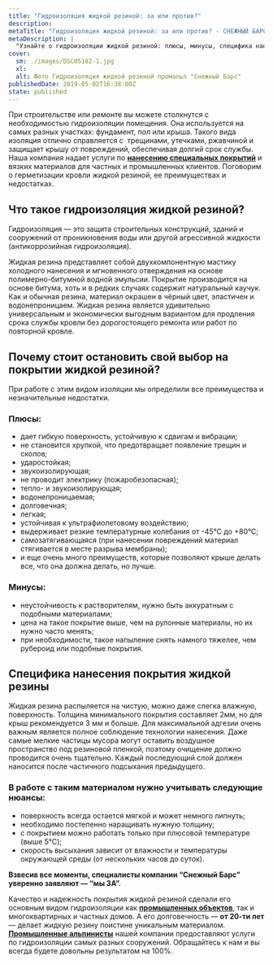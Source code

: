 ```yaml
---
title: "Гидроизоляция жидкой резиной: за или против?"
description: 
metaTitle: "Гидроизоляция жидкой резиной: за или против? - СНЕЖНЫЙ БАРС"
metaDescription: |
  "Узнайте о гидроизоляции жидкой резиной: плюсы, минусы, специфика нанесения покрытия профессиональными промышленными альпинистами \"Снежный Барс\""
cover:
  sm: ./images/DSC05182-1.jpg
  xl: 
  alt: Фото Гидроизоляция жидкой резиной промальп "Снежный Барс"
publishedDate: 2019-05-02T16:38:00Z
state: published    
---
```

При строительстве или ремонте вы можете столкнутся с необходимостью гидроизоляции помещения. Она используется на самых разных участках: фундамент, пол или крыша. Такого вида изоляция отлично справляется с  трещинами, утечками, ржавчиной и защищает крышу от повреждений, обеспечивая долгий срок службы. Наша компания надает услуги по **[нанесению специальных покрытий](/nanesenie-specialnyx-pokrytij)** и вязких материалов для частных и промышленных клиентов. Поговорим о герметизации кровли жидкой резиной, ее преимуществах и недостатках.  

## Что такое гидроизоляция жидкой резиной?

Гидроизоляция — это защита строительных конструкций, зданий и сооружений от проникновения воды или другой агрессивной жидкости (антикоррозийная гидроизоляция).

Жидкая резина представляет собой двухкомпонентную мастику холодного нанесения и мгновенного отверждения на основе полимерно-битумной водной эмульсии. Покрытие производится на основе битума, хоть и в редких случаях содержит натуральный каучук. Как и обычная резина, материал окрашен в чёрный цвет, эластичен и водонепроницаем. Жидкая резина является удивительно универсальным и экономически выгодным вариантом для продления срока службы кровли без дорогостоящего ремонта или работ по повторной кровле.  

## Почему стоит остановить свой выбор на покрытии жидкой резиной?

При работе с этим видом изоляции мы определили все преимущества и незначительные недостатки.

### Плюсы:

* дает гибкую поверхность, устойчивую к сдвигам и вибрации;
* не становится хрупкой, что предотвращает появление трещин и сколов;
* ударостойкая;
* звукоизолирующая;
* не проводит электрику (пожаробезопасная);
* тепло\- и звукоизолирующая;
* водонепроницаемая;
* долговечная;
* легкая;
* устойчивая к ультрафиолетовому воздействию;
* выдерживает резкие температурные колебания от -45℃ до +80℃;
* самозатягивающаяся (при нанесении повреждений материал стягивается в месте разрыва мембраны);
* и еще очень много преимуществ, которые позволяют крыше делать все, что она должна делать, но лучше.

### Минусы:

* неустойчивость к растворителям, нужно быть аккуратным с подобными материалами;
* цена на такое покрытие выше, чем на рулонные материалы, но их нужно часто менять;
* при необходимости, такое напыление снять намного тяжелее, чем рубероид или подобные покрытия.

## Специфика нанесения покрытия жидкой резины

Жидкая резина распыляется на чистую, можно даже слегка влажную, поверхность. Толщина минимального покрытия составляет 2мм, но для крыш рекомендуется 3 мм и больше. Для максимальной адгезии очень важным является полное соблюдение технологии нанесения. Даже самые мелкие частицы мусора могут оставить воздушное пространство под резиновой пленкой, поэтому очищение должно проводится очень тщательно. Каждый последующий слой должен наносится после частичного подсыхания предыдущего.

### В работе с таким материалом нужно учитывать следующие нюансы:

* поверхность всегда остается мягкой и может немного липнуть;
* необходимо постепенно наращивать нужную толщину;
* с покрытием можно работать только при плюсовой температуре (выше 5℃);
* скорость высыхания зависит от влажности и температуры окружающей среды (от нескольких часов до суток).

**Взвесив все моменты, специалисты компании “Снежный Барс” уверенно заявляют — “мы ЗА”.**

Качество и надежность покрытия жидкой резиной сделали его основным видом гидроизоляции как [**промышленных объектов**](/dlya-predpriyatij), так и многоквартирных и частных домов. А его долговечность — **от 20-ти лет** — делает жидкую резину поистине уникальным материалом. [**Промышленные альпинисты**](/) нашей компании предоставляют услуги по гидроизоляции самых разных сооружений. Обращайтесь к нам и вы всегда будете довольны результатом на 100%.
